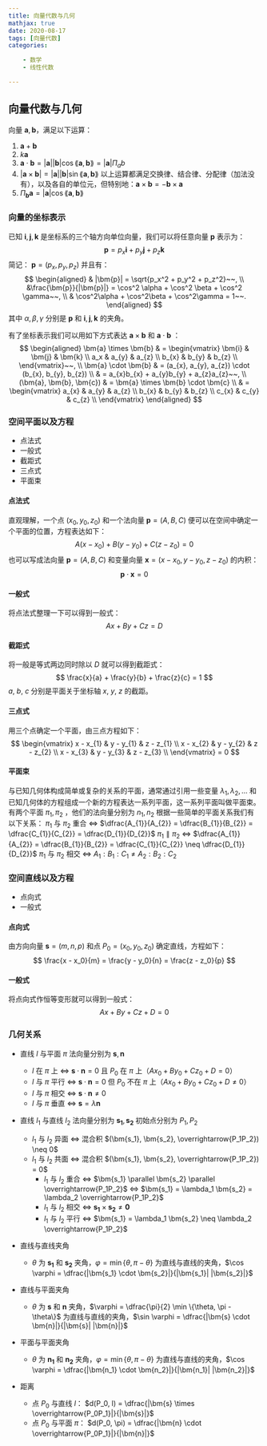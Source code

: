 ```yaml
---
title: 向量代数与几何
mathjax: true
date: 2020-08-17
tags: [向量代数]
categories: 

    - 数学
    - 线性代数

---
```


## 向量代数与几何

向量 $\bm{a}, \bm{b}$，满足以下运算：

1. $\bm{a} + \bm{b}$
2. $k \bm{a}$
3. $\bm{a} \cdot \bm{b} = |\bm{a}| |\bm{b}| \cos \lang \bm{a}, \bm{b} \rang = |\bm{a}| \Pi_{a}b$
4. $|\bm{a} \times \bm{b}| = |\bm{a}||\bm{b}| \sin\lang \bm{a},\bm{b} \rang$
以上运算都满足交换律、结合律、分配律（加法没有），以及各自的单位元，但特别地：$\bm{a} \times \bm{b} = - \bm{b} \times \bm{a}$
5. $\Pi_\bm{b} \bm{a} = |\bm{a}| \cos\lang \bm{a},\bm{b} \rang$

### 向量的坐标表示

已知 $\bm{i}, \bm{j}, \bm{k}$ 是坐标系的三个轴方向单位向量，我们可以将任意向量 $\bm{p}$ 表示为：
$$\bm{p} = p_x \bm{i} + p_y \bm{j} + p_z \bm{k}$$
简记： $\bm{p} = (p_x, p_y, p_z)$ 并且有：
$$
\begin{aligned}
    & |\bm{p}| = \sqrt{p_x^2 + p_y^2 + p_z^2}~~, \\
    &\frac{\bm{p}}{|\bm{p}|} = \cos^2 \alpha + \cos^2 \beta + \cos^2 \gamma~~, \\
    & \cos^2\alpha + \cos^2\beta + \cos^2\gamma = 1~~.
\end{aligned}
$$
其中 $\alpha, \beta, \gamma$ 分别是 $\bm{p}$ 和 $\bm{i}, \bm{j}, \bm{k}$ 的夹角。

有了坐标表示我们可以用如下方式表达 $\bm{a} \times \bm{b}$ 和 $\bm{a} \cdot \bm{b}$ ：
$$
\begin{aligned}
    \bm{a} \times \bm{b} & =
    \begin{vmatrix}
        \bm{i} & \bm{j} & \bm{k} \\
        a_x & a_{y} & a_{z} \\
        b_{x} & b_{y} & b_{z} \\
    \end{vmatrix}~~, \\
    \bm{a} \cdot \bm{b} & = (a_{x}, a_{y}, a_{z}) \cdot (b_{x}, b_{y}, b_{z}) \\
    & = a_{x}b_{x} + a_{y}b_{y} + a_{z}a_{z}~~, \\
    (\bm{a}, \bm{b}, \bm{c}) & = \bm{a} \times \bm{b} \cdot \bm{c} \\
    & =
    \begin{vmatrix}
        a_{x} & a_{y} & a_{z} \\
        b_{x} & b_{y} & b_{z} \\
        c_{x} & c_{y} & c_{z} \\
    \end{vmatrix}
\end{aligned}
$$

### 空间平面以及方程

* 点法式
* 一般式
* 截距式
* 三点式
* 平面束

#### 点法式

直观理解，一个点 $(x_{0}, y_{0}, z_{0})$ 和一个法向量 $\bm{p} = (A, B, C)$ 便可以在空间中确定一个平面的位置，方程表达如下：
$$
A(x - x_{0}) + B(y - y_{0}) + C(z - z_{0}) = 0
$$
也可以写成法向量 $\bm{p} = (A, B, C)$ 和变量向量 $\bm{x} = (x - x_{0}, y - y_{0}, z - z_{0})$ 的内积：
$$
\bm{p} \cdot \bm{x} = 0
$$

#### 一般式

将点法式整理一下可以得到一般式：
$$
Ax + By + Cz = D
$$

#### 截距式

将一般是等式两边同时除以 $D$ 就可以得到截距式：
$$
\frac{x}{a} + \frac{y}{b} + \frac{z}{c} = 1
$$
$a, ~b, ~c$ 分别是平面关于坐标轴 $x, ~y, ~z$ 的截距。

#### 三点式

用三个点确定一个平面，由三点方程如下：
$$
\begin{vmatrix}
    x - x_{1} & y - y_{1} & z - z_{1} \\
    x - x_{2} & y - y_{2} & z - z_{2} \\
    x - x_{3} & y - y_{3} & z - z_{3} \\
\end{vmatrix} = 0
$$

#### 平面束

与已知几何体构成简单或复杂的关系的平面，通常通过引用一些变量 $\lambda_1, \lambda_2, \dots$ 和已知几何体的方程组成一个新的方程表达一系列平面，这一系列平面叫做平面束。
有两个平面 $\pi_1, \pi_2$ ，他们的法向量分别为 $n_1, n_2$ 根据一些简单的平面关系我们有以下关系：
$\pi_1$ 与 $\pi_2$ 重合 $\Leftrightarrow$ $\dfrac{A_{1}}{A_{2}} = \dfrac{B_{1}}{B_{2}} = \dfrac{C_{1}}{C_{2}} = \dfrac{D_{1}}{D_{2}}$
$\pi_1 \parallel \pi_2$ $\Leftrightarrow$ $\dfrac{A_{1}}{A_{2}} = \dfrac{B_{1}}{B_{2}} = \dfrac{C_{1}}{C_{2}} \neq \dfrac{D_{1}}{D_{2}}$
$\pi_1$ 与 $\pi_2$ 相交 $\Leftrightarrow$ $A_1 : B_1 : C_1 \neq A_2 : B_2 : C_2$

### 空间直线以及方程

* 点向式
* 一般式

#### 点向式

由方向向量 $\bm{s} = (m, n, p)$ 和点 $P_0 = (x_0, y_0, z_0)$ 确定直线，方程如下：
$$
\frac{x - x_0}{m} = \frac{y - y_0}{n} = \frac{z - z_0}{p}
$$

#### 一般式

将点向式作恒等变形就可以得到一般式：
$$
Ax + By + Cz + D = 0
$$

### 几何关系

* 直线 $l$ 与平面 $\pi$ 法向量分别为 $\bm{s}, \bm{n}$
  * $l$ 在 $\pi$ 上 $\Leftrightarrow$ $\bm{s} \cdot \bm{n} = 0$ 且 $P_0$ 在 $\pi$ 上（$Ax_0 + By_0 + Cz_0 + D = 0$）
  * $l$ 与 $\pi$ 平行 $\Leftrightarrow$ $\bm{s} \cdot \bm{n} = 0$ 但 $P_0$ 不在 $\pi$ 上（$Ax_0 + By_0 + Cz_0 + D \neq 0$）
  * $l$ 与 $\pi$ 相交 $\Leftrightarrow$ $\bm{s} \cdot \bm{n} \neq 0$
  * $l$ 与 $\pi$ 垂直 $\Leftrightarrow$ $\bm{s} = \lambda \bm{n}$
* 直线 $l_1$ 与直线 $l_2$ 法向量分别为 $\bm{s_1}, \bm{s_2}$ 初始点分别为 $P_1, P_2$
  * $l_1$ 与 $l_2$ 异面 $\Leftrightarrow$ 混合积 $(\bm{s_1}, \bm{s_2}, \overrightarrow{P_1P_2}) \neq 0$
  * $l_1$ 与 $l_2$ 共面 $\Leftrightarrow$ 混合积 $(\bm{s_1}, \bm{s_2}, \overrightarrow{P_1P_2}) = 0$
    * $l_1$ 与 $l_2$ 重合 $\Leftrightarrow$ $\bm{s_1} \parallel \bm{s_2} \parallel \overrightarrow{P_1P_2}$ $\Leftrightarrow$ $\bm{s_1} = \lambda_1 \bm{s_2} = \lambda_2 \overrightarrow{P_1P_2}$
    * $l_1$ 与 $l_2$ 相交 $\Leftrightarrow$ $\bm{s_1} \times \bm{s_2} \neq \bm{0}$
    * $l_1$ 与 $l_2$ 平行 $\Leftrightarrow$ $\bm{s_1} = \lambda_1 \bm{s_2} \neq \lambda_2 \overrightarrow{P_1P_2}$

* 直线与直线夹角
  * $\theta$ 为 $\bm{s_1}$ 和 $\bm{s_2}$ 夹角，$\varphi = \min \{\theta, \pi - \theta\}$ 为直线与直线的夹角，$\cos \varphi = \dfrac{|\bm{s_1} \cdot \bm{s_2}|}{|\bm{s_1}| |\bm{s_2}|}$
* 直线与平面夹角
  * $\theta$ 为 $\bm{s}$ 和 $\bm{n}$ 夹角，$\varphi = \dfrac{\pi}{2} \min \{\theta, \pi - \theta\}$ 为直线与直线的夹角，$\sin \varphi = \dfrac{|\bm{s} \cdot \bm{n}|}{|\bm{s}| |\bm{n}|}$
* 平面与平面夹角
  * $\theta$ 为 $\bm{n_1}$ 和 $\bm{n_2}$ 夹角，$\varphi = \min \{\theta, \pi - \theta\}$ 为直线与直线的夹角，$\cos \varphi = \dfrac{|\bm{n_1} \cdot \bm{n_2}|}{|\bm{n_1}| |\bm{n_2}|}$

* 距离
  * 点 $P_0$ 与直线 $l$： $d(P_0, l) = \dfrac{|\bm{s} \times \overrightarrow{P_0P_1}|}{|\bm{s}|}$
  * 点 $P_0$ 与平面 $\pi$： $d(P_0, \pi) = \dfrac{|\bm{n} \cdot \overrightarrow{P_0P_1}|}{|\bm{n}|}$
